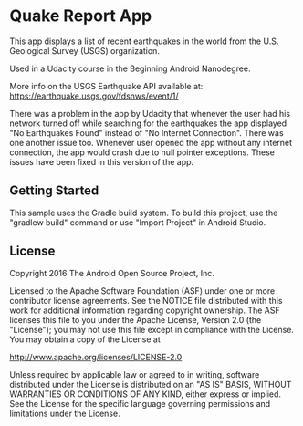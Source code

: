 Quake Report App
===================================

This app displays a list of recent earthquakes in the world
from the U.S. Geological Survey (USGS) organization.

Used in a Udacity course in the Beginning Android Nanodegree.

More info on the USGS Earthquake API available at:
https://earthquake.usgs.gov/fdsnws/event/1/

There was a problem in the app by Udacity that whenever the user had his network turned
off while searching for the earthquakes the app displayed "No Earthquakes Found" instead of
"No Internet Connection". There was one another issue too. Whenever user opened the app
without any internet connection, the app would crash due to null pointer exceptions.
These issues have been fixed in this version of the app.

Getting Started
---------------

This sample uses the Gradle build system. To build this project, use the
"gradlew build" command or use "Import Project" in Android Studio.

License
-------

Copyright 2016 The Android Open Source Project, Inc.

Licensed to the Apache Software Foundation (ASF) under one or more contributor
license agreements.  See the NOTICE file distributed with this work for
additional information regarding copyright ownership.  The ASF licenses this
file to you under the Apache License, Version 2.0 (the "License"); you may not
use this file except in compliance with the License.  You may obtain a copy of
the License at

http://www.apache.org/licenses/LICENSE-2.0

Unless required by applicable law or agreed to in writing, software
distributed under the License is distributed on an "AS IS" BASIS, WITHOUT
WARRANTIES OR CONDITIONS OF ANY KIND, either express or implied.  See the
License for the specific language governing permissions and limitations under
the License.

